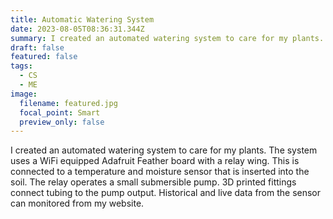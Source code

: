 ```yaml
---
title: Automatic Watering System
date: 2023-08-05T08:36:31.344Z
summary: I created an automated watering system to care for my plants.
draft: false
featured: false
tags:
  - CS
  - ME
image:
  filename: featured.jpg
  focal_point: Smart
  preview_only: false
---
```

I created an automated watering system to care for my plants. The system uses a WiFi equipped Adafruit Feather board with a relay wing. This is connected to a temperature and moisture sensor that is inserted into the soil. The relay operates a small submersible pump. 3D printed fittings connect tubing to the pump output. Historical and live data from the sensor can monitored from my website.